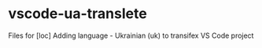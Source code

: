 # vscode-ua-translete
Files for [loc] Adding language - Ukrainian (uk) to transifex VS Code project
